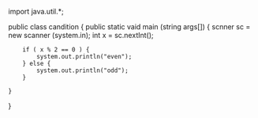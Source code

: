 import java.util.*;

public class candition {
    public static vaid main (string args[]) {
        scnner sc = new scanner (system.in);
        int x  = sc.nextInt();

        if ( x % 2 == 0 ) {
            system.out.println("even");
        } else {
            system.out.println("odd");
        }
    
    }
}
